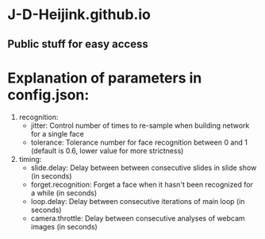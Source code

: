 # J-D-Heijink.github.io

## Public stuff for easy access

Explanation of parameters in config.json:
=========================================
1. recognition:
    * jitter: Control number of times to re-sample when building network for a single face
    * tolerance: Tolerance number for face recognition between 0 and 1 (default is 0.6, lower value for more strictness)
1. timing:
    * slide.delay: Delay between between consecutive slides in slide show (in seconds)
    * forget.recognition: Forget a face when it hasn't been recognized for a while (in seconds)
    * loop.delay: Delay between consecutive iterations of main loop (in seconds)
    * camera.throttle: Delay between consecutive analyses of webcam images (in seconds)
